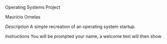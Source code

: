 Operating Systems Project

Mauricio Ornelas

*Description*
A simple recreation of an operating system startup.

*Instructions*
You will be prompted your name, a welcome text will then show.
